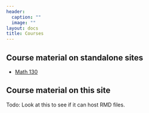 ```yaml
---
header:
  caption: ""
  image: ""
layout: docs
title: Courses
---
```


## Course material on standalone sites

* [Math 130](https://norcalbiostat.github.io/MATH130/)

## Course material on this site
Todo: Look at this to see if it can host RMD files. 